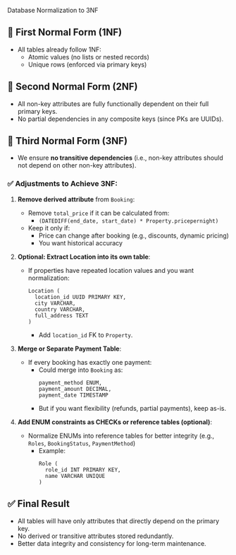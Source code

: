 Database Normalization to 3NF

## 🔹 First Normal Form (1NF)
- All tables already follow 1NF:
  - Atomic values (no lists or nested records)
  - Unique rows (enforced via primary keys)

## 🔹 Second Normal Form (2NF)
- All non-key attributes are fully functionally dependent on their full primary keys.
- No partial dependencies in any composite keys (since PKs are UUIDs).

## 🔹 Third Normal Form (3NF)
- We ensure **no transitive dependencies** (i.e., non-key attributes should not depend on other non-key attributes).

### ✅ Adjustments to Achieve 3NF:

1. **Remove derived attribute** from `Booking`:
   - Remove `total_price` if it can be calculated from:
     - `(DATEDIFF(end_date, start_date) * Property.pricepernight)`
   - Keep it only if:
     - Price can change after booking (e.g., discounts, dynamic pricing)
     - You want historical accuracy

2. **Optional: Extract Location into its own table**:
   - If properties have repeated location values and you want normalization:
     ```text
     Location (
       location_id UUID PRIMARY KEY,
       city VARCHAR,
       country VARCHAR,
       full_address TEXT
     )
     ```
     - Add `location_id` FK to `Property`.

3. **Merge or Separate Payment Table**:
   - If every booking has exactly one payment:
     - Could merge into `Booking` as:
       ```text
       payment_method ENUM,
       payment_amount DECIMAL,
       payment_date TIMESTAMP
       ```
     - But if you want flexibility (refunds, partial payments), keep as-is.

4. **Add ENUM constraints as CHECKs or reference tables (optional)**:
   - Normalize ENUMs into reference tables for better integrity (e.g., `Roles`, `BookingStatus`, `PaymentMethod`)
     - Example:
       ```text
       Role (
         role_id INT PRIMARY KEY,
         name VARCHAR UNIQUE
       )
       ```

## ✅ Final Result
- All tables will have only attributes that directly depend on the primary key.
- No derived or transitive attributes stored redundantly.
- Better data integrity and consistency for long-term maintenance.
